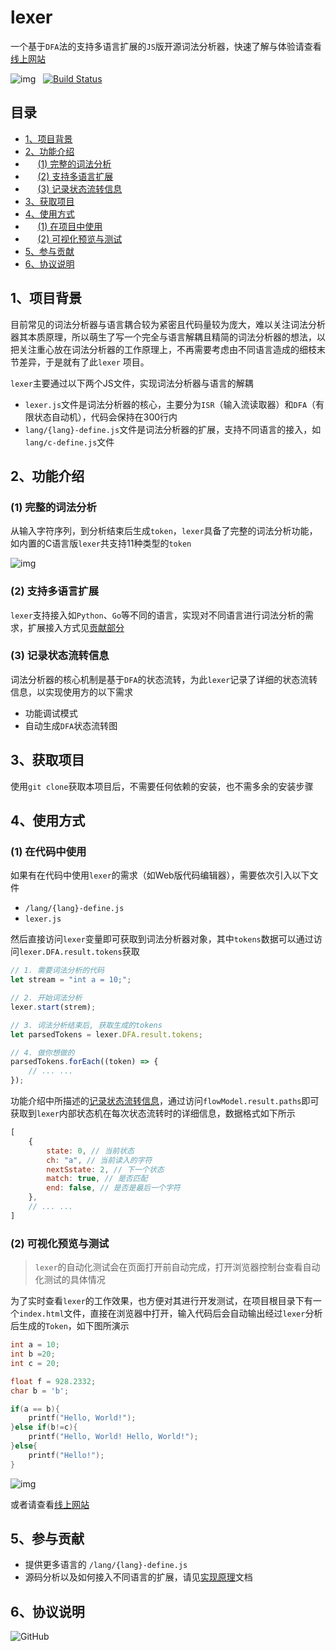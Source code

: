 # lexer

一个基于```DFA```法的支持多语言扩展的```JS```版开源词法分析器，快速了解与体验请查看[线上网站](https://wgrape.github.io/lexer/)

![img](https://img.shields.io/badge/JavaScript-ES5+-blue.svg) &nbsp; [![Build Status](https://app.travis-ci.com/WGrape/lexer.svg?branch=main)](https://app.travis-ci.com/github/WGrape/lexer)

## 目录

- [1、项目背景](#1)
- [2、功能介绍](#2)
- &nbsp;&nbsp;&nbsp;&nbsp;&nbsp;[(1) 完整的词法分析](#21)
- &nbsp;&nbsp;&nbsp;&nbsp;&nbsp;[(2) 支持多语言扩展](#22)
- &nbsp;&nbsp;&nbsp;&nbsp;&nbsp;[(3) 记录状态流转信息](#23)
- [3、获取项目](#3)
- [4、使用方式](#4)
- &nbsp;&nbsp;&nbsp;&nbsp;&nbsp;[(1) 在项目中使用](#41)
- &nbsp;&nbsp;&nbsp;&nbsp;&nbsp;[(2) 可视化预览与测试](#42)
- [5、参与贡献](#5)
- [6、协议说明](#6)

## <span id="1">1、项目背景</span>

目前常见的词法分析器与语言耦合较为紧密且代码量较为庞大，难以关注词法分析器其本质原理，所以萌生了写一个完全与语言解耦且精简的词法分析器的想法，以把关注重心放在词法分析器的工作原理上，不再需要考虑由不同语言造成的细枝末节差异，于是就有了此```lexer```
项目。

```lexer```主要通过以下两个JS文件，实现词法分析器与语言的解耦

- ```lexer.js```文件是词法分析器的核心，主要分为```ISR```（输入流读取器）和```DFA```（有限状态自动机），代码会保持在300行内
- ```lang/{lang}-define.js```文件是词法分析器的扩展，支持不同语言的接入，如```lang/c-define.js```文件

## <span id="2">2、功能介绍</span>

### <span id="21">(1) 完整的词法分析</span>

从输入字符序列，到分析结束后生成```token```，```lexer```具备了完整的词法分析功能，如内置的C语言版```lexer```共支持11种类型的```token```

![img](/doc/image/c-tokens.png)

### <span id="22">(2) 支持多语言扩展</span>

```lexer```支持接入如```Python```、```Go```等不同的语言，实现对不同语言进行词法分析的需求，扩展接入方式见[贡献部分](#5)

### <span id="23">(3) 记录状态流转信息</span>

词法分析器的核心机制是基于```DFA```的状态流转，为此```lexer```记录了详细的状态流转信息，以实现使用方的以下需求

- 功能调试模式
- 自动生成```DFA```状态流转图

## <span id="3">3、获取项目</span>

使用```git clone```获取本项目后，不需要任何依赖的安装，也不需多余的安装步骤

## <span id="4">4、使用方式</span>

### <span id="41">(1) 在代码中使用</span>

如果有在代码中使用```lexer```的需求（如Web版代码编辑器），需要依次引入以下文件

- ```/lang/{lang}-define.js```
- ```lexer.js```

然后直接访问```lexer```变量即可获取到词法分析器对象，其中```tokens```数据可以通过访问```lexer.DFA.result.tokens```获取

```js
// 1. 需要词法分析的代码
let stream = "int a = 10;";

// 2. 开始词法分析
lexer.start(strem);

// 3. 词法分析结束后, 获取生成的tokens
let parsedTokens = lexer.DFA.result.tokens;

// 4. 做你想做的
parsedTokens.forEach((token) => {
    // ... ...
});
```

功能介绍中所描述的[记录状态流转信息](#23)，通过访问```flowModel.result.paths```即可获取到```lexer```内部状态机在每次状态流转时的详细信息，数据格式如下所示

```js
[
    {
        state: 0, // 当前状态
        ch: "a", // 当前读入的字符
        nextSstate: 2, // 下一个状态
        match: true, // 是否匹配
        end: false, // 是否是最后一个字符
    },
    // ... ...
]
```

### <span id="42">(2) 可视化预览与测试</span>

> ```lexer```的自动化测试会在页面打开前自动完成，打开浏览器控制台查看自动化测试的具体情况

为了实时查看```lexer```的工作效果，也方便对其进行开发测试，在项目根目录下有一个```index.html```文件，直接在浏览器中打开，输入代码后会自动输出经过```lexer```分析后生成的```Token```，如下图所演示

```c
int a = 10;
int b =20;
int c = 20;

float f = 928.2332;
char b = 'b';

if(a == b){
    printf("Hello, World!");
}else if(b!=c){
    printf("Hello, World! Hello, World!");
}else{
    printf("Hello!");
}
```

![img](/doc/image/show-v2.gif)

或者请查看[线上网站](https://wgrape.github.io/lexer/)

## <span id="5">5、参与贡献</span>

- 提供更多语言的 ```/lang/{lang}-define.js```
- 源码分析以及如何接入不同语言的扩展，请见[实现原理](/doc/explain.md)文档

## <span id="6">6、协议说明</span>

![GitHub](https://img.shields.io/github/license/WGrape/lexer)

